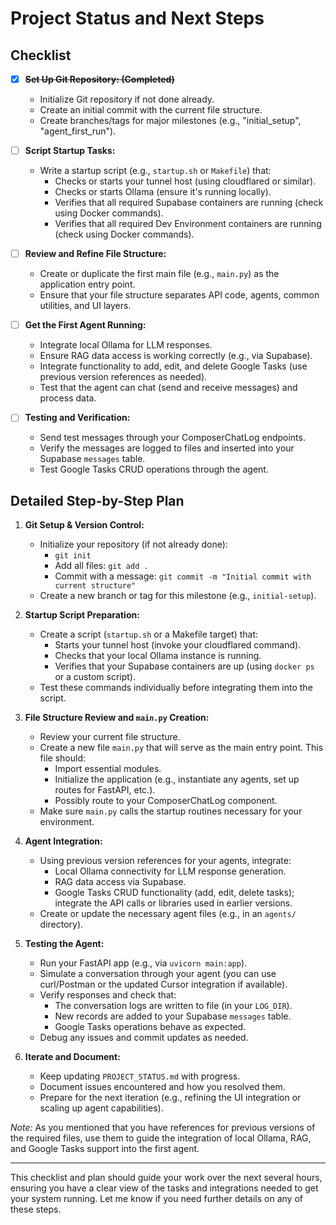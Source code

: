 # Project Status and Next Steps

## Checklist
- [x] **~~Set Up Git Repository: (Completed)~~**  
  - Initialize Git repository if not done already.  
  - Create an initial commit with the current file structure.  
  - Create branches/tags for major milestones (e.g., "initial_setup", "agent_first_run").

- [ ] **Script Startup Tasks:**  
  - Write a startup script (e.g., `startup.sh` or `Makefile`) that:
    - Checks or starts your tunnel host (using cloudflared or similar).  
    - Checks or starts Ollama (ensure it's running locally).  
    - Verifies that all required Supabase containers are running (check using Docker commands).
    - Verifies that all required Dev Environment containers are running (check using Docker commands).
  
- [ ] **Review and Refine File Structure:**  
  - Create or duplicate the first main file (e.g., `main.py`) as the application entry point.
  - Ensure that your file structure separates API code, agents, common utilities, and UI layers.

- [ ] **Get the First Agent Running:**  
  - Integrate local Ollama for LLM responses.
  - Ensure RAG data access is working correctly (e.g., via Supabase).
  - Integrate functionality to add, edit, and delete Google Tasks (use previous version references as needed).
  - Test that the agent can chat (send and receive messages) and process data.

- [ ] **Testing and Verification:**  
  - Send test messages through your ComposerChatLog endpoints.
  - Verify the messages are logged to files and inserted into your Supabase `messages` table.
  - Test Google Tasks CRUD operations through the agent.

## Detailed Step-by-Step Plan

1. **Git Setup & Version Control:**
   - Initialize your repository (if not already done):
     - `git init`
     - Add all files: `git add .`
     - Commit with a message: `git commit -m "Initial commit with current structure"`
   - Create a new branch or tag for this milestone (e.g., `initial-setup`).

2. **Startup Script Preparation:**
   - Create a script (`startup.sh` or a Makefile target) that:
     - Starts your tunnel host (invoke your cloudflared command).
     - Checks that your local Ollama instance is running.
     - Verifies that your Supabase containers are up (using `docker ps` or a custom script).
   - Test these commands individually before integrating them into the script.

3. **File Structure Review and `main.py` Creation:**
   - Review your current file structure.
   - Create a new file `main.py` that will serve as the main entry point. This file should:
     - Import essential modules.
     - Initialize the application (e.g., instantiate any agents, set up routes for FastAPI, etc.).
     - Possibly route to your ComposerChatLog component.
   - Make sure `main.py` calls the startup routines necessary for your environment.

4. **Agent Integration:**
   - Using previous version references for your agents, integrate:
     - Local Ollama connectivity for LLM response generation.
     - RAG data access via Supabase.
     - Google Tasks CRUD functionality (add, edit, delete tasks); integrate the API calls or libraries used in earlier versions.
   - Create or update the necessary agent files (e.g., in an `agents/` directory).

5. **Testing the Agent:**
   - Run your FastAPI app (e.g., via `uvicorn main:app`).
   - Simulate a conversation through your agent (you can use curl/Postman or the updated Cursor integration if available).
   - Verify responses and check that:
     - The conversation logs are written to file (in your `LOG_DIR`).
     - New records are added to your Supabase `messages` table.
     - Google Tasks operations behave as expected.
   - Debug any issues and commit updates as needed.

6. **Iterate and Document:**
   - Keep updating `PROJECT_STATUS.md` with progress.
   - Document issues encountered and how you resolved them.
   - Prepare for the next iteration (e.g., refining the UI integration or scaling up agent capabilities).

*Note:* As you mentioned that you have references for previous versions of the required files, use them to guide the integration of local Ollama, RAG, and Google Tasks support into the first agent.

---

This checklist and plan should guide your work over the next several hours, ensuring you have a clear view of the tasks and integrations needed to get your system running. Let me know if you need further details on any of these steps.
